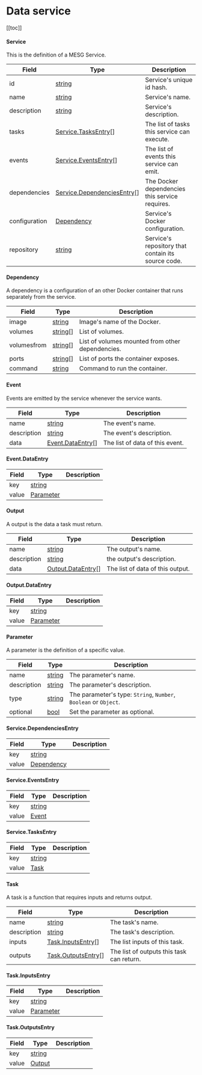 



# Data service
<!--
DO NOT EDIT
This file is generated using the ./scripts/build-proto.sh scripts
Please update the github.com/mesg-foundation/core/service/service.proto file
-->



[[toc]]
















#### Service
This is the definition of a MESG Service.


| Field | Type | Description |
| ----- | ---- | ----------- |
| id | [string](#string) | Service's unique id hash. |
| name | [string](#string) | Service's name. |
| description | [string](#string) | Service's description. |
| tasks | [Service.TasksEntry](#service.Service.TasksEntry)[] | The list of tasks this service can execute. |
| events | [Service.EventsEntry](#service.Service.EventsEntry)[] | The list of events this service can emit. |
| dependencies | [Service.DependenciesEntry](#service.Service.DependenciesEntry)[] | The Docker dependencies this service requires. |
| configuration | [Dependency](#service.Dependency) | Service's Docker configuration. |
| repository | [string](#string) | Service's repository that contain its source code. |





















#### Dependency
A dependency is a configuration of an other Docker container that runs separately from the service.


| Field | Type | Description |
| ----- | ---- | ----------- |
| image | [string](#string) | Image's name of the Docker. |
| volumes | [string](#string)[] | List of volumes. |
| volumesfrom | [string](#string)[] | List of volumes mounted from other dependencies. |
| ports | [string](#string)[] | List of ports the container exposes. |
| command | [string](#string) | Command to run the container. |







#### Event
Events are emitted by the service whenever the service wants.


| Field | Type | Description |
| ----- | ---- | ----------- |
| name | [string](#string) | The event's name. |
| description | [string](#string) | The event's description. |
| data | [Event.DataEntry](#service.Event.DataEntry)[] | The list of data of this event. |







#### Event.DataEntry



| Field | Type | Description |
| ----- | ---- | ----------- |
| key | [string](#string) |  |
| value | [Parameter](#service.Parameter) |  |







#### Output
A output is the data a task must return.


| Field | Type | Description |
| ----- | ---- | ----------- |
| name | [string](#string) | The output's name. |
| description | [string](#string) | the output's description. |
| data | [Output.DataEntry](#service.Output.DataEntry)[] | The list of data of this output. |







#### Output.DataEntry



| Field | Type | Description |
| ----- | ---- | ----------- |
| key | [string](#string) |  |
| value | [Parameter](#service.Parameter) |  |







#### Parameter
A parameter is the definition of a specific value.


| Field | Type | Description |
| ----- | ---- | ----------- |
| name | [string](#string) | The parameter's name. |
| description | [string](#string) | The parameter's description. |
| type | [string](#string) | The parameter's type: `String`, `Number`, `Boolean` or `Object`. |
| optional | [bool](#bool) | Set the parameter as optional. |









#### Service.DependenciesEntry



| Field | Type | Description |
| ----- | ---- | ----------- |
| key | [string](#string) |  |
| value | [Dependency](#service.Dependency) |  |







#### Service.EventsEntry



| Field | Type | Description |
| ----- | ---- | ----------- |
| key | [string](#string) |  |
| value | [Event](#service.Event) |  |







#### Service.TasksEntry



| Field | Type | Description |
| ----- | ---- | ----------- |
| key | [string](#string) |  |
| value | [Task](#service.Task) |  |







#### Task
A task is a function that requires inputs and returns output.


| Field | Type | Description |
| ----- | ---- | ----------- |
| name | [string](#string) | The task's name. |
| description | [string](#string) | The task's description. |
| inputs | [Task.InputsEntry](#service.Task.InputsEntry)[] | The list inputs of this task. |
| outputs | [Task.OutputsEntry](#service.Task.OutputsEntry)[] | The list of outputs this task can return. |







#### Task.InputsEntry



| Field | Type | Description |
| ----- | ---- | ----------- |
| key | [string](#string) |  |
| value | [Parameter](#service.Parameter) |  |







#### Task.OutputsEntry



| Field | Type | Description |
| ----- | ---- | ----------- |
| key | [string](#string) |  |
| value | [Output](#service.Output) |  |






